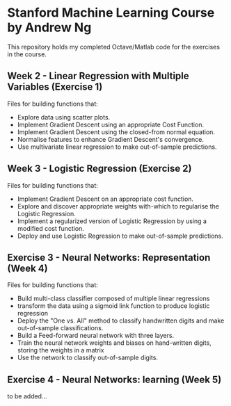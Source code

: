 # Stanford Machine Learning Course by Andrew Ng

This repository holds my completed Octave/Matlab code for the exercises in the course. 


## Week 2 - Linear Regression with Multiple Variables (Exercise 1)
Files for building functions that:
- Explore data using scatter plots.
- Implement Gradient Descent using an appropriate Cost Function.
- Implement Gradient Descent using the closed-from normal equation.
- Normalise features to enhance Gradient Descent's convergence. 
- Use multivariate linear regression to make out-of-sample predictions.

## Week 3 - Logistic Regression (Exercise 2) 
Files for building functions that:
- Implement Gradient Descent on an appropriate cost function. 
- Explore and discover appropriate weights with-which to regularise the Logistic Regression. 
- Implement a regularized version of Logistic Regression by using a modified cost function.  
- Deploy and use Logistic Regression to make out-of-sample predictions.

## Exercise 3 - Neural Networks: Representation (Week 4)
Files for building functions that:
- Build multi-class classifier composed of multiple linear regressions
- transform the data using a sigmoid link function to produce logistic regression
- Deploy the "One vs. All" method to classify handwritten digits and make out-of-sample classifications.
- Build a Feed-forward neural network with three layers.
- Train the neural network weights and biases on hand-written digits, storing the weights in a matrix
- Use the network to classify out-of-sample digits.

## Exercise 4 - Neural Networks: learning (Week 5)
to be added...
